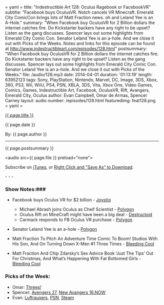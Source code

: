 = yaml =
title: "Indestructible Art 128: Oculus Ragebook or FacebookVR"
subtitle: "Facebook buys OculusVR. Notch cancels VR Minecraft. Emerald City ComicCon brings lots of Matt Fraction news. oh and Leland Yee is an A-Hole."
summary: "When Facebook buy OculusVR for 2 Billion dollars the internet catches fire. Do Kickstarter backers have any right to be upset? Listen as the gang discusses. Spencer lays out some highlights from Emerald City Comic Con. Senator Leland Yee is an a-hole. And we close it out with Picks of the Weeks. Notes and links for this episode can be found at http://www.indestructibleart.com/episodes/128.html"
postsummary: "When Facebook buy OculusVR for 2 Billion dollars the internet catches fire. Do Kickstarter backers have any right to be upset? Listen as the gang discusses. Spencer lays out some highlights from Emerald City Comic Con. Senator Leland Yee is an a-hole. And we close it out with Picks of the Weeks."
file: /audio/128.mp3
date: 2014-04-01
duration: '01:13:19'
length: 63952123
tags: Sony, PlayStation, Nintendo, Marvel, DC, Image, 3DS, Xbox, 360, PS3, Wii, WiiU, PS4, PSN, XBLA, 3DS, Vita, Xbox One, Video Games, Comics, Games, Indestructible Art, Facebook, OculusVR, Rift, Avangers, Emerald City, Oculus
author: Evan Campbell, Omar de Armas, Spencer Carney
layout: audio
number: /episodes/128.html
featuredimg: feat128.png
= yaml =

<a href="{{ page.url }}" class='postTitleLink'><p class='postTitle'>{{ page.title }}</p></a>
<p class='postPublished'>{{ page.date }}</p>
<p class='postAuthor'>By: {{ page.author }}</p>
<hr>

<p class='podcastSummary'>{{ page.postsummary }}</p>

<audio src={{ page.file }} preload="none"></audio>
<p class='subLinks'>Subscribe on <a href='http://bit.ly/iapodcast'>iTunes</a>, or <a href={{ page.file }}>Right Click and "Save As" to Download</a>.</p>
- - -

### Show Notes:###
* Facebook buys Oculus VR for $2 billion - [Joystiq](http://www.joystiq.com/2014/03/28/oculus-rift-from-2-4-million-kickstarter-to-2-billion-sale/)
    * Michael Abrash joins Oculus as Cheif Scientist - [Polygon](http://www.polygon.com/2014/3/28/5558266/former-valve-developer-michael-abrash-joins-oculus-as-chief-scientist)
    * Oculus Rift on MineCraft might have been a big deal - [Destructoid](http://www.destructoid.com/canceled-minecraft-for-oculus-rift-would-ve-been-free-to-help-promote-vr-272596.phtml)
    * Carmack responds to FB Oculus VR purchase - [Polygon](http://www.polygon.com/2014/3/30/5563614/john-carmack-speaks-up-about-facebook-buying-oculus-vr)

* Senator Leland Yee is an a-hole - [Polygon](http://www.polygon.com/2014/3/26/5551456/senator-leland-yee-charged-with-firearms-trafficking-fraud)

* Matt Fraction To Pitch An Adventure Time Comic To Boom! Studios With His Son, And On Turning Down X-Men #1 Three Times - [Bleeding Cool](http://www.bleedingcool.com/2014/03/30/matt-fraction-to-pitch-an-adventure-time-comic-to-boom-studios-with-his-son-and-on-turning-down-x-men-1-three-times/)

* Matt Fraction And Chip Zdarsky’s Sex Advice Book ‘Just The Tips’ Out For Christmas, And What’s Happening With Fat Bottomed Girls - [Bleeding Cool](http://www.bleedingcool.com/2014/03/30/matt-fraction-and-chip-zdarskys-sex-advice-book-just-the-tips-out-for-christmas-and-whats-happening-with-fat-bottomed-girls/)

### Picks of the Week: ###
* Omar: [Threes!](http://asherv.com/threes/)
* Spencer: [Avengers 27](http://marvel.com/comics/issue/48381/avengers_2012_27), [New Avangers 16.NOW](http://marvel.com/comics/issue/48786/new_avengers_2013_16)
* Evan: [Luftrausers](http://luftrausers.com/), [PSN](http://us.playstation.com/games/luftrausers-ps3.html), [Steam](http://store.steampowered.com/app/233150/)